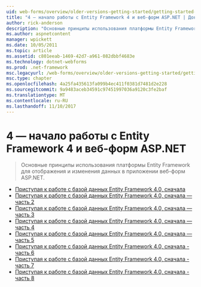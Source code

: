```yaml
---
uid: web-forms/overview/older-versions-getting-started/getting-started-with-ef/index
title: "4 — начало работы с Entity Framework 4 и веб-форм ASP.NET | Документы Microsoft"
author: rick-anderson
description: "Основные принципы использования платформы Entity Framework для отображения и изменения данных в приложении веб-форм ASP.NET."
ms.author: aspnetcontent
manager: wpickett
ms.date: 10/05/2011
ms.topic: article
ms.assetid: c801eeab-1469-42d7-a961-082dbbf4683e
ms.technology: dotnet-webforms
ms.prod: .net-framework
msc.legacyurl: /web-forms/overview/older-versions-getting-started/getting-started-with-ef
msc.type: chapter
ms.openlocfilehash: 4a25fa435613fa099b4ec411f0381d7481d2e228
ms.sourcegitcommit: 9a9483aceb34591c97451997036a9120c3fe2baf
ms.translationtype: MT
ms.contentlocale: ru-RU
ms.lasthandoff: 11/10/2017
---
```

<a name="aspnet-4---getting-started-with-entity-framework-4-and-web-forms"></a>4 — начало работы с Entity Framework 4 и веб-форм ASP.NET
====================
> Основные принципы использования платформы Entity Framework для отображения и изменения данных в приложении веб-форм ASP.NET.


- [Приступая к работе с базой данных Entity Framework 4.0, сначала](the-entity-framework-and-aspnet-getting-started-part-1.md)
- [Приступая к работе с базой данных Entity Framework 4.0, сначала — часть 2](the-entity-framework-and-aspnet-getting-started-part-2.md)
- [Приступая к работе с базой данных Entity Framework 4.0, сначала — часть 3](the-entity-framework-and-aspnet-getting-started-part-3.md)
- [Приступая к работе с базой данных Entity Framework 4.0, сначала — часть 4](the-entity-framework-and-aspnet-getting-started-part-4.md)
- [Приступая к работе с базой данных Entity Framework 4.0, сначала — часть 5](the-entity-framework-and-aspnet-getting-started-part-5.md)
- [Приступая к работе с базой данных Entity Framework 4.0, сначала - часть 6](the-entity-framework-and-aspnet-getting-started-part-6.md)
- [Приступая к работе с базой данных Entity Framework 4.0, сначала - часть 7](the-entity-framework-and-aspnet-getting-started-part-7.md)
- [Приступая к работе с базой данных Entity Framework 4.0, сначала - часть 8](the-entity-framework-and-aspnet-getting-started-part-8.md)
